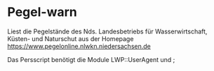 # Pegel-warn
Liest die Pegelstände des Nds. Landesbetriebs für Wasserwirtschaft, Küsten- und Naturschut aus der Homepage https://www.pegelonline.nlwkn.niedersachsen.de 

 Das Persscript benötigt die Module LWP::UserAgent und ;
